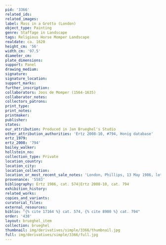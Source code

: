 ```yaml
---
pid: '3366'
related_ids: 
related_images: 
label: Mass in a Grotto (London)
object_type: Painting
genre: Staffage in Landscape
tags: Religious Horse Momper Landscape
realdate: ca. 1620
height_cm: '56'
width_cm: '97.5'
diameter_cm: 
plate_dimensions: 
support: Panel
drawing_medium: 
signature: 
signature_location: 
support_marks: 
further_inscription: 
collaborators: Joos de Momper (1564-1635)
collaborator_notes: 
collectors_patrons: 
print_type: 
print_notes: 
printmaker: 
publisher: 
states: 
our_attribution: Produced in Jan Brueghel's Studio
other_attribution_authorities: 'Ertz 2008-10, #794, Honig database'
ertz_1979: 
ertz_2008: '794'
bailey_walker: 
hollstein_no: 
collection_type: Private
location_country: 
location_city: 
location_collection: 
location_or_most_recent_sale_notes: 'London, Phillips, 13 May 1986, lot #47'
provenance: '5583'
bibliography: Ertz 1986, cat. 574|Ertz 2008-10, cat. 794
exhibition_history: 
related_works: 
copies_and_variants: 
curatorial_files: 
external_resources: 
biblio: "{% cite 17164 %} cat. 574, {% cite 8900 %} cat. 794"
order: '438'
layout: brueghel_item
collection: brueghel
thumbnail: img/derivatives/simple/3366/thumbnail.jpg
full: img/derivatives/simple/3366/full.jpg
---
```

